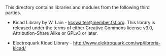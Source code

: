 This directory contains libraries and modules from the following third parties.

* Kicad Library by W. Lain - kcswalter@member.fsf.org. This library is released
under the terms of either Creative Commons license v3.0, Attribution-Share
Alike or GPLv3 or later.

* Electroquark Kicad Library - http://www.elektroquark.com/wp/libreria-kicad/
